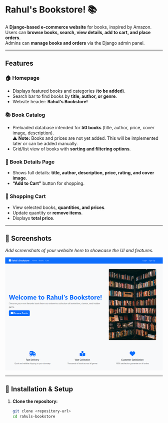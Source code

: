# Rahul's Bookstore! 📚

A **Django-based e-commerce website** for books, inspired by Amazon.  
Users can **browse books, search, view details, add to cart, and place orders**.  
Admins can **manage books and orders** via the Django admin panel.  

---

## Features

### 🏠 Homepage
- Displays featured books and categories (**to be added**).  
- Search bar to find books by **title, author, or genre**.  
- Website header: **Rahul's Bookstore!**  

### 📚 Book Catalog
- Preloaded database intended for **50 books** (title, author, price, cover image, description).  
  ⚠️ **Note:** Books and prices are not yet added. This will be implemented later or can be added manually.  
- Grid/list view of books with **sorting and filtering options**.  

### 📖 Book Details Page
- Shows full details: **title, author, description, price, rating, and cover image**.  
- **“Add to Cart”** button for shopping.  

### 🛒 Shopping Cart
- View selected books, **quantities, and prices**.  
- Update quantity or **remove items**.  
- Displays **total price**.  

---

## 📸 Screenshots

_Add screenshots of your website here to showcase the UI and features._

![Homepage Screenshot](https://github.com/couchrahulxjas/Rahul-Bookstore/blob/main/Screenshot%202025-09-28%20125606.png)  



---

## 🚀 Installation & Setup

1. **Clone the repository:**
   ```bash
   git clone <repository-url>
   cd rahuls-bookstore
